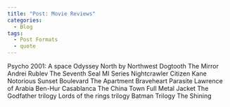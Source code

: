 ```yaml
---
title: "Post: Movie Reviews"
categories:
  - Blog
tags:
  - Post Formats
  - quote
---
```


Psycho
2001: A space Odyssey
North by Northwest
Dogtooth
The Mirror
Andrei Rublev
The Seventh Seal
MI Series
Nightcrawler
Citizen Kane
Notorious
Sunset Boulevard
The Apartment
Braveheart
Parasite
Lawrence of Arabia
Ben-Hur
Casablanca
The China Town
Full Metal Jacket
The Godfather trilogy
Lords of the rings trilogy
Batman Trilogy
The Shining
